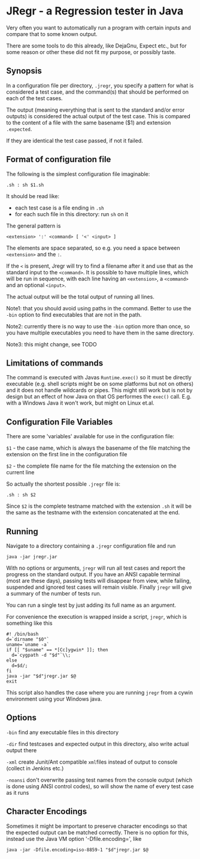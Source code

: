 # JRegr - a Regression tester in Java

Very often you want to automatically run a program with certain inputs
and compare that to some known output.

There are some tools to do this already, like DejaGnu, Expect etc., but
for some reason or other these did not fit my purpose, or possibly
taste.

## Synopsis

In a configuration file per directory, `.jregr`, you specify a pattern
for what is considered a test case, and the command(s) that should be
performed on each of the test cases.

The output (meaning everything that is sent to the standard and/or
error outputs) is considered the actual output of the test case. This
is compared to the content of a file with the same basename ($1) and
extension `.expected`.

If they are identical the test case passed, if not it failed.

## Format of configuration file

The following is the simplest configuration file imaginable:

    .sh : sh $1.sh

It should be read like:

-   each test case is a file ending in `.sh`
-   for each such file in this directory: run `sh` on it

The general pattern is

    <extension> ':' <command> [ '<' <input> ]

The elements are space separated, so e.g. you need a space between
`<extension>` and the `:`.

If the `<` is present, Jregr will try to find a filename after it and
use that as the standard input to the `<command>`.  It is possible to
have multiple lines, which will be run in sequence, with each line
having an `<extension>`, a `<command>` and an optional `<input>`.

The actual output will be the total output of running all lines.

Note1: that you should avoid using paths in the command. Better to use
the `-bin` option to find executables that are not in the path.

Note2: currently there is no way to use the `-bin` option more than
once, so you have multiple executables you need to have them in the
same directory.

Note3: this might change, see TODO

## Limitations of commands

The command is executed with Javas `Runtime.exec()` so it must be
directly executable (e.g. shell scripts might be on some platforms but
not on others) and it does not handle wildcards or pipes. This might
still work but is not by design but an effect of how Java on that OS
performes the `exec()` call. E.g. with a Windows Java it won't work,
but might on Linux et.al.

## Configuration File Variables

There are some 'variables' available for use in the configuration
file:

`$1` - the case name, which is always the basename of the file matching
the extension on the first line in the configuration file

`$2` - the complete file name for the file matching the extension on
the current line

So actually the shortest possible `.jregr` file is:

    .sh : sh $2
    
Since `$2` is the complete testname matched with the extension `.sh`
it will be the same as the testname with the extension concatenated at
the end.

## Running

Navigate to a directory containing a `.jregr` configuration file and run

    java -jar jregr.jar

With no options or arguments, `jregr` will run all test cases and
report the progress on the standard output. If you have an ANSI
capable terminal (most are these days), passing tests will disappear
from view, while failing, suspended and ignored test cases will remain
visible. Finally `jregr` will give a summary of the number of tests
run.

You can run a single test by just adding its full name as an argument.

For convenience the execution is wrapped inside a script, `jregr`,
which is something like this

    #! /bin/bash
    d=`dirname "$0"`
    uname=`uname -a`
    if [[ "$uname" == *[Cc]ygwin* ]]; then
      d=`cygpath -d "$d"`\\;
    else
      d=$d/;
    fi
    java -jar "$d"jregr.jar $@
    exit

This script also handles the case where you are running `jregr` from a cywin
environment using your Windows java.

Options
-------

`-bin` find any executable files in this directory

`-dir` find testcases and expected output in this directory, also write
actual output there

`-xml` create Junit/Ant compatible `xml`files instead of output to console
(collect in Jenkins etc.)

`-noansi` don't overwrite passing test names from the console output (which
is done using ANSI control codes), so will show the name of every test case
as it runs

Character Encodings
-------------------

Sometimes it might be important to preserve character encodings so that the
expected output can be matched correctly. There is no option for this, instead
use the Java VM option '-Dfile.encoding=<encoding>', like

    java -jar -Dfile.encoding=iso-8859-1 "$d"jregr.jar $@
